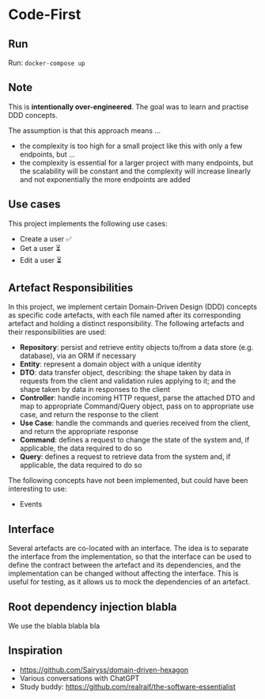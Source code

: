# Code-First

## Run

Run: `docker-compose up`

## Note

This is **intentionally over-engineered**. The goal was to learn and practise DDD concepts.

The assumption is that this approach means ...

- the complexity is too high for a small project like this with only a few endpoints, but ...
- the complexity is essential for a larger project with many endpoints, but the scalability will be constant and the complexity will increase linearly and not exponentially the more endpoints are added

## Use cases

This project implements the following use cases:

- Create a user ✅
- Get a user ⏳
- Edit a user ⏳

## Artefact Responsibilities

In this project, we implement certain Domain-Driven Design (DDD) concepts as specific code artefacts, with each file named after its corresponding artefact and holding a distinct responsibility. The following artefacts and their responsibilities are used:

- **Repository**: persist and retrieve entity objects to/from a data store (e.g. database), via an ORM if necessary
- **Entity**: represent a domain object with a unique identity
- **DTO**: data transfer object, describing: the shape taken by data in requests from the client and validation rules applying to it; and the shape taken by data in responses to the client
- **Controller**: handle incoming HTTP request, parse the attached DTO and map to appropriate Command/Query object, pass on to appropriate use case, and return the response to the client
- **Use Case**: handle the commands and queries received from the client, and return the appropriate response
- **Command**: defines a request to change the state of the system and, if applicable, the data required to do so
- **Query**: defines a request to retrieve data from the system and, if applicable, the data required to do so

The following concepts have not been implemented, but could have been interesting to use:

- Events

## Interface

Several artefacts are co-located with an interface. The idea is to separate the interface from the implementation, so that the interface can be used to define the contract between the artefact and its dependencies, and the implementation can be changed without affecting the interface. This is useful for testing, as it allows us to mock the dependencies of an artefact.

## Root dependency injection blabla

We use the blabla blabla bla

## Inspiration

- https://github.com/Sairyss/domain-driven-hexagon
- Various conversations with ChatGPT
- Study buddy: https://github.com/realraif/the-software-essentialist
